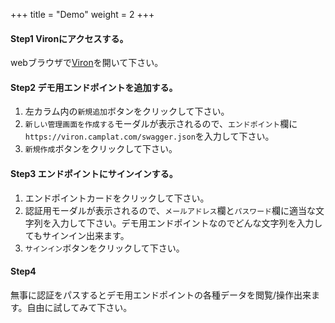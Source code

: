 +++
title = "Demo"
weight = 2
+++

#### Step1 Vironにアクセスする。
 webブラウザで[Viron](https://cam-inc.github.io/viron/)を開いて下さい。

#### Step2 デモ用エンドポイントを追加する。
1. 左カラム内の`新規追加`ボタンをクリックして下さい。
2. `新しい管理画面を作成する`モーダルが表示されるので、`エンドポイント`欄に`https://viron.camplat.com/swagger.json`を入力して下さい。
3. `新規作成`ボタンをクリックして下さい。

#### Step3 エンドポイントにサインインする。
1. エンドポイントカードをクリックして下さい。
2. 認証用モーダルが表示されるので、`メールアドレス`欄と`パスワード`欄に適当な文字列を入力して下さい。デモ用エンドポイントなのでどんな文字列を入力してもサインイン出来ます。
3. `サインイン`ボタンをクリックして下さい。

#### Step4
無事に認証をパスするとデモ用エンドポイントの各種データを閲覧/操作出来ます。自由に試してみて下さい。
